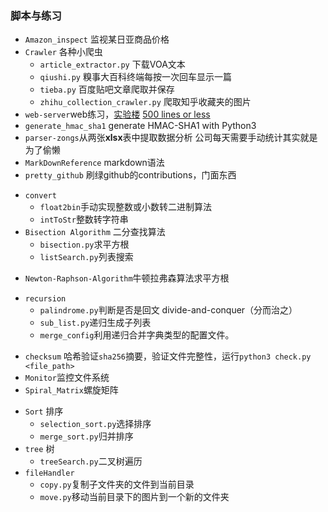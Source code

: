 ### 脚本与练习

* `Amazon_inspect` 监视某日亚商品价格
* `Crawler` 各种小爬虫
  - `article_extractor.py` 下载VOA文本
  - `qiushi.py` 糗事大百科终端每按一次回车显示一篇
  - `tieba.py` 百度贴吧文章爬取并保存
  - `zhihu_collection_crawler.py` 爬取知乎收藏夹的图片
* `web-server`web练习，[实验楼](https://www.shiyanlou.com/courses/552/labs/1867/document)   [500 lines or less](http://www.aosabook.org/en/500L/a-simple-web-server.html)
* `generate_hmac_sha1` generate HMAC-SHA1 with Python3
* `parser-zongs`从两张**xlsx**表中提取数据分析 公司每天需要手动统计其实就是为了偷懒
* `MarkDownReference` markdown语法
* `pretty_github` 刷绿github的contributions，门面东西
+ `convert`
  - `float2bin`手动实现整数或小数转二进制算法
  - `intToStr`整数转字符串
+ `Bisection Algorithm` 二分查找算法
  - `bisection.py`求平方根
  - `listSearch.py`列表搜索
* `Newton-Raphson-Algorithm`牛顿拉弗森算法求平方根
+ `recursion`
  - `palindrome.py`判断是否是回文 divide-and-conquer（分而治之）
  - `sub_list.py`递归生成子列表
  - `merge_config`利用递归合并字典类型的配置文件。
* `checksum` 哈希验证`sha256`摘要，验证文件完整性，运行`python3 check.py <file_path>`
* `Monitor`监控文件系统
* `Spiral_Matrix`螺旋矩阵
+ `Sort` 排序
  - `selection_sort.py`选择排序
  - `merge_sort.py`归并排序
+ `tree` 树
  - `treeSearch.py`二叉树遍历
+ `fileHandler`
  - `copy.py`复制子文件夹的文件到当前目录
  - `move.py`移动当前目录下的图片到一个新的文件夹
